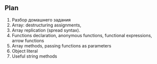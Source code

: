 ## Plan

1. Разбор домашнего задания
2. Array: destructuring assignments,
3. Array replication (spread syntax).
4. Functions declaration, anonymous functions, functional expressions, arrow functions
5. Array methods, passing functions as parameters
6. Object literal
7. Useful string methods















